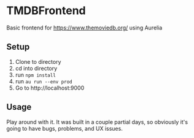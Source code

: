 # TMDBFrontend
Basic frontend for https://www.themoviedb.org/ using Aurelia

## Setup
1. Clone to directory
2. cd into directory
3. run `npm install`
4. run `au run --env prod`
5. Go to http://localhost:9000

## Usage
Play around with it. It was built in a couple partial days, so obviously it's going to have bugs, problems, and UX issues.
